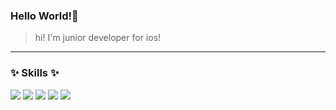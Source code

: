 ### Hello World!👋
> hi! I'm junior developer for ios!
---
### ✨ Skills  ✨

<img src="https://img.shields.io/badge/SWIFT-F05138?style=flat-square&logo=Swift&logoColor=white"/></a>
<img src="https://img.shields.io/badge/Firebase-FFCA28?style=flat-square&logo=Firebase&logoColor=white"/></a>
<img src="https://img.shields.io/badge/Zeplin-F24E1E?style=flat-square&logo=Figma&logoColor=white"/></a>
<img src="https://img.shields.io/badge/Git-F05032?style=flat-square&logo=Git&logoColor=white"/></a>
<img src="https://img.shields.io/badge/Github-181717?style=flat-square&logo=Github&logoColor=white"/></a>
